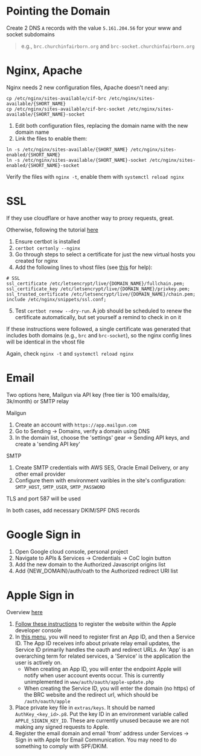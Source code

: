 # Pointing the Domain
Create 2 DNS `A` records with the value `5.161.204.56` for your www and socket subdomains

> e.g., `brc.churchinfairborn.org` and `brc-socket.churchinfairborn.org`

# Nginx, Apache
Nginx needs 2 new configuration files, Apache doesn't need any:
```
cp /etc/nginx/sites-available/cif-brc /etc/nginx/sites-available/{SHORT_NAME}
cp /etc/nginx/sites-available/cif-brc-socket /etc/nginx/sites-available/{SHORT_NAME}-socket
```
1. Edit both configuration files, replacing the domain name with the new domain name
2. Link the files to enable them:
```
ln -s /etc/nginx/sites-available/{SHORT_NAME} /etc/nginx/sites-enabled/{SHORT_NAME}
ln -s /etc/nginx/sites-available/{SHORT_NAME}-socket /etc/nginx/sites-enabled/{SHORT_NAME}-socket
```

Verify the files with `nginx -t`, enable them with `systemctl reload nginx`

# SSL
If they use cloudflare or have another way to proxy requests, great.

Otherwise, following the tutorial [here](https://certbot.eff.org/instructions?ws=nginx&os=debianbuster)
1. Ensure certbot is installed
2. `certbot certonly --nginx`
3. Go through steps to select a certificate for just the new virtual hosts you created for nginx
4. Add the following lines to vhost files (see [this](https://ssl-config.mozilla.org/#server=nginx&version=1.17.7&config=modern&openssl=1.1.1k&guideline=5.7) for help):
```
# SSL
ssl_certificate /etc/letsencrypt/live/{DOMAIN_NAME}/fullchain.pem;
ssl_certificate_key /etc/letsencrypt/live/{DOMAIN_NAME}/privkey.pem;
ssl_trusted_certificate /etc/letsencrypt/live/{DOMAIN_NAME}/chain.pem;
include /etc/nginx/snippets/ssl.conf;
```
5. Test `certbot renew --dry-run`. A job should be scheduled to renew the certificate automatically, but set yourself a remind to check in on it

If these instructions were followed, a single certificate was generated that includes both domains (e.g., `brc` and `brc-socket`), so the nginx config lines will be identical in the vhost file

Again, check `nginx -t` and `systemctl reload nginx`

# Email
Two options here, Mailgun via API key (free tier is 100 emails/day, 3k/month) or SMTP relay

Mailgun
1. Create an account with `https://app.mailgun.com`
2. Go to Sending -> Domains, verify a domain using DNS
3. In the domain list, choose the 'settings' gear -> Sending API keys, and create a 'sending API key'

SMTP
1. Create SMTP credentials with AWS SES, Oracle Email Delivery, or any other email provider
2. Configure them with environment varibles in the site's configuration: `SMTP_HOST`, `SMTP_USER`, `SMTP_PASSWORD`

TLS and port 587 will be used

In both cases, add necessary DKIM/SPF DNS records

# Google Sign in
1. Open Google cloud console, personal project
2. Navigate to APIs & Services -> Credentials -> CoC login button
3. Add the new domain to the Authorized Javascript origins list
4. Add {NEW_DOMAIN}/auth/oath to the Authorized redirect URI list

# Apple Sign in
Overview [here](https://developer.apple.com/documentation/sign_in_with_apple/configuring_your_environment_for_sign_in_with_apple)

1. [Follow these instructions](https://developer.apple.com/help/account/configure-app-capabilities/configure-sign-in-with-apple-for-the-web) to register the website within the Apple developer console
2. In [this menu](https://developer.apple.com/account/resources/identifiers/list), you will need to register first an App ID, and then a Service ID. The App ID receives info about private relay email updates, the Service ID primarily handles the oauth and redirect URLs. An 'App' is an overarching term for related services, a 'Service' is the application the user is actively on.
    - When creating an App ID, you will enter the endpoint Apple will notify when user account events occur. This is currently unimplemented in `www/auth/oauth/apple-update.php`
    - When creating the Service ID, you will enter the domain (no https) of the BRC website and the redirect url, which should be `/auth/oauth/apple`
3. Place private key file in `extras/keys`. It should be named `AuthKey_<key_id>.p8`. Put the key ID in an environment variable called `APPLE_SIGNIN_KEY_ID`. These are currently unused because we are not making any signed requests to Apple.
4. Register the email domain and email 'from' address under Services -> Sign in with Apple for Email Communication. You may need to do something to comply with SPF/DKIM.